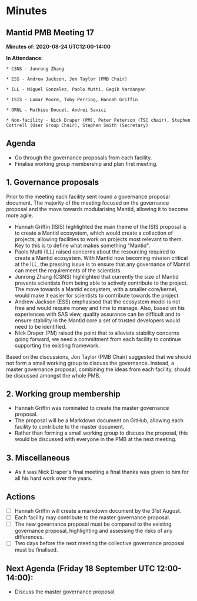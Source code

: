 #  Minutes

##  Mantid PMB Meeting 17


**Minutes of: 2020-08-24 UTC12:00-14:00**

**In Attendance:**
```
* CSNS - Junrong Zhang

* ESS - Andrew Jackson, Jon Taylor (PMB Chair)

* ILL - Miguel Gonzalez, Paolo Mutti, Gagik Vardanyan

* ISIS - Lamar Moore, Toby Perring, Hannah Griffin

* ORNL - Mathieu Doucet, Andrei Savici

* Non-facility - Nick Draper (PM), Peter Peterson (TSC chair), Stephen Cottrell (User Group Chair), Stephen Smith (Secretary)
```
##  Agenda

-   Go through the governance proposals from each facility.
-   Finalise working group membership and plan first meeting.

##  1. Governance proposals
Prior to the meeting each facility sent round a governance proposal document. The majority of the meeting focused on the governance proposal and the move towards modularising Mantid, allowing it to become more agile.
- Hannah Griffin (ISIS) highlighted the main theme of the ISIS proposal is to create a Mantid ecosystem, which would create a collection of projects, allowing facilities to work on projects most relevant to them. Key to this is to define what makes something "Mantid".
-  Paolo Mutti (ILL) raised concerns about the resourcing required to create a Mantid ecosystem. With Mantid now becoming mission critical at the ILL, the pressing issue is to ensure that any governance of Mantid can meet the requirements of the scientists.
- Junrong Zhang (CSNS) highlighted that currently the size of Mantid prevents scientists from being able to actively contribute to the project. The move towards a Mantid ecosystem, with a smaller core/kernel, would make it easier for scientists to contribute towards the project.
- Andrew Jackson (ESS) emphasised that the ecosystem model is not free and would require money and time to manage. Also, based on his experiences with SAS view, quality assurance can be difficult and to ensure stability in the Mantid core a set of trusted developers would need to be identified.
- Nick Draper (PM) raised the point that to alleviate stability concerns going forward, we need a commitment from each facility to continue supporting the existing framework.

Based on the discussions, Jon Taylor (PMB Chair) suggested that we should not form a small working group to discuss the governance. Instead, a master governance proposal, combining the ideas from each facility, should be discussed amongst the whole PMB.

##  2. Working group membership
 - Hannah Griffin was nominated to create the master governance proposal. 
 - The proposal will be a Markdown document on GitHub, allowing each facility to contribute to the master document.
 -  Rather than forming a small working group to discuss the proposal, this would be discussed with everyone in the PMB at the next meeting. 


##  3. Miscellaneous
- As it was Nick Draper's final meeting a final thanks was given to him for all his hard work over the years.

##  Actions
- [ ] Hannah Griffin will create a markdown document by the 31st August. 
- [ ] Each facility may contribute to the master governance proposal.
- [ ] The new governance proposal must be compared to the existing governance proposal, highlighting and assessing the risks of any differences.
- [ ] Two days before the next meeting the collective governance proposal must be finalised.
 
##  Next Agenda (Friday 18 September UTC 12:00-14:00):
-  Discuss the master governance proposal.
